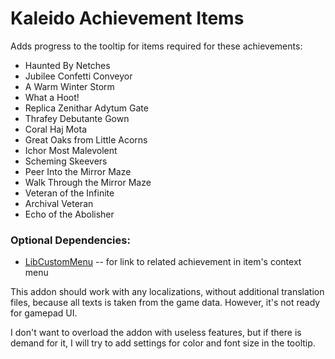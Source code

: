 # Kaleido Achievement Items
Adds progress to the tooltip for items required for these achievements:
- Haunted By Netches
- Jubilee Confetti Conveyor
- A Warm Winter Storm
- What a Hoot!
- Replica Zenithar Adytum Gate
- Thrafey Debutante Gown
- Coral Haj Mota
- Great Oaks from Little Acorns
- Ichor Most Malevolent
- Scheming Skeevers
- Peer Into the Mirror Maze
- Walk Through the Mirror Maze
- Veteran of the Infinite
- Archival Veteran
- Echo of the Abolisher

### Optional Dependencies:
- [LibCustomMenu](https://www.esoui.com/downloads/info1146-LibCustomMenu.html) -- for link to related achievement in item's context menu

This addon should work with any localizations, without additional translation files, because all texts is taken from the game data. However, it's not ready for gamepad UI.

I don't want to overload the addon with useless features, but if there is demand for it, I will try to add settings for color and font size in the tooltip.
